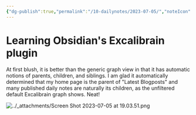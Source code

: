 ```yaml
---
{"dg-publish":true,"permalink":"/10-dailynotes/2023-07-05/","noteIcon":"2","created":"","updated":""}
---
```


# Learning Obsidian's Excalibrain plugin

At first blush, it is better than the generic graph view in that it has automatic notions of parents, children, and siblings. I am glad it automatically determined that my home page is the parent of "Latest Blogposts" and many published daily notes are naturally its children, as the unfiltered default Excalibrain graph shows. Neat!

![../_attachments/Screen Shot 2023-07-05 at 19.03.51.png](/img/user/_attachments/Screen%20Shot%202023-07-05%20at%2019.03.51.png)

